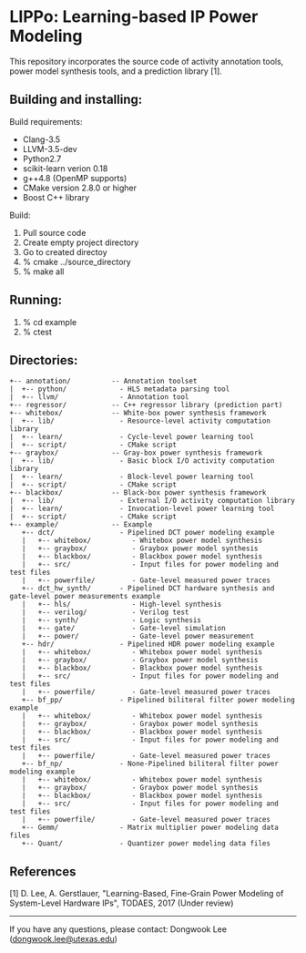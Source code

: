 LIPPo: Learning-based IP Power Modeling
===================================================================

This repository incorporates the source code of activity annotation 
tools, power model synthesis tools, and a prediction library [1].


Building and installing:
------------------------

Build requirements:
* Clang-3.5
* LLVM-3.5-dev
* Python2.7
* scikit-learn verion 0.18 
* g++4.8 (OpenMP supports)
* CMake version 2.8.0 or higher
* Boost C++ library

Build:
1. Pull source code
2. Create empty project directory
3. Go to created directoy
4. % cmake ../source_directory 
5. % make all

Running:
--------

1. % cd example
2. % ctest


Directories:
-----------
```
+-- annotation/          -- Annotation toolset
|  +-- python/             - HLS metadata parsing tool
|  +-- llvm/               - Annotation tool
+-- regressor/           -- C++ regressor library (prediction part)
+-- whitebox/            -- White-box power synthesis framework
|  +-- lib/                - Resource-level activity computation library
|  +-- learn/              - Cycle-level power learning tool
|  +-- script/             - CMake script 
+-- graybox/             -- Gray-box power synthesis framework
|  +-- lib/                - Basic block I/O activity computation library
|  +-- learn/              - Block-level power learning tool
|  +-- script/             - CMake script 
+-- blackbox/            -- Black-box power synthesis framework
|  +-- lib/                - External I/O activity computation library
|  +-- learn/              - Invocation-level power learning tool
|  +-- script/             - CMake script 
+-- example/             -- Example 
   +-- dct/                - Pipelined DCT power modeling example
   |   +-- whitebox/          - Whitebox power model synthesis
   |   +-- graybox/           - Graybox power model synthesis
   |   +-- blackbox/          - Blackbox power model synthesis
   |   +-- src/               - Input files for power modeling and test files
   |   +-- powerfile/         - Gate-level measured power traces
   +-- dct_hw_synth/       - Pipelined DCT hardware synthesis and gate-level power measurements example
   |   +-- hls/               - High-level synthesis 
   |   +-- verilog/           - Verilog test
   |   +-- synth/             - Logic synthesis 
   |   +-- gate/              - Gate-level simulation
   |   +-- power/             - Gate-level power measurement
   +-- hdr/                - Pipelined HDR power modeling example
   |   +-- whitebox/          - Whitebox power model synthesis
   |   +-- graybox/           - Graybox power model synthesis
   |   +-- blackbox/          - Blackbox power model synthesis
   |   +-- src/               - Input files for power modeling and test files
   |   +-- powerfile/         - Gate-level measured power traces
   +-- bf_pp/              - Pipelined biliteral filter power modeling example
   |   +-- whitebox/          - Whitebox power model synthesis
   |   +-- graybox/           - Graybox power model synthesis
   |   +-- blackbox/          - Blackbox power model synthesis
   |   +-- src/               - Input files for power modeling and test files
   |   +-- powerfile/         - Gate-level measured power traces
   +-- bf_np/              - None-Pipelined biliteral filter power modeling example
   |   +-- whitebox/          - Whitebox power model synthesis
   |   +-- graybox/           - Graybox power model synthesis
   |   +-- blackbox/          - Blackbox power model synthesis
   |   +-- src/               - Input files for power modeling and test files
   |   +-- powerfile/         - Gate-level measured power traces
   +-- Gemm/               - Matrix multiplier power modeling data files
   +-- Quant/              - Quantizer power modeling data files
```   

References
----------
[1] D. Lee, A. Gerstlauer, "Learning-Based, Fine-Grain Power Modeling of
    System-Level Hardware IPs", TODAES, 2017 (Under review)

---
If you have any questions, please contact:
  Dongwook Lee (dongwook.lee@utexas.edu)
